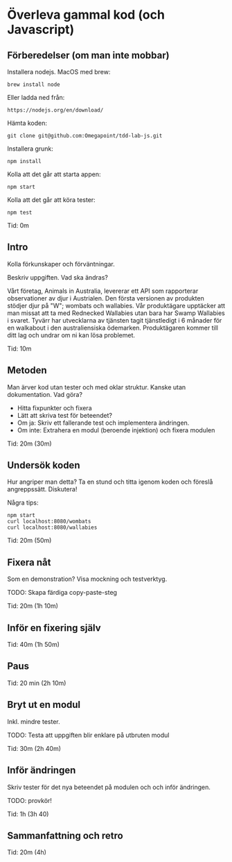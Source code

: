 # Överleva gammal kod (och Javascript)

## Förberedelser (om man inte mobbar)

Installera nodejs. MacOS med brew:

    brew install node

Eller ladda ned från:

    https://nodejs.org/en/download/

Hämta koden:

    git clone git@github.com:Omegapoint/tdd-lab-js.git

Installera grunk:

    npm install
    
Kolla att det går att starta appen:

    npm start

Kolla att det går att köra tester:

    npm test
    
Tid: 0m

## Intro

Kolla förkunskaper och förväntningar.

Beskriv uppgiften. Vad ska ändras?

Vårt företag, Animals in Australia, levererar ett API som rapporterar
observationer av djur i Austrialen. Den första versionen av produkten stödjer
djur på "W"; wombats och wallabies.
Vår produktägare upptäcker att man missat att ta med Rednecked Wallabies utan bara
har Swamp Wallabies i svaret. Tyvärr har utvecklarna av tjänsten tagit tjänstledigt
i 6 månader för en walkabout i den australiensiska ödemarken. Produktägaren kommer till
ditt lag och undrar om ni kan lösa problemet.

Tid: 10m

## Metoden

Man ärver kod utan tester och med oklar struktur. Kanske utan dokumentation. Vad göra?

- Hitta fixpunkter och fixera
- Lätt att skriva test för beteendet?
- Om ja: Skriv ett fallerande test och implementera ändringen.
- Om inte: Extrahera en modul (beroende injektion) och fixera modulen


Tid: 20m (30m)

## Undersök koden

Hur angriper man detta? Ta en stund och titta igenom koden och föreslå
angreppssätt. Diskutera!

Några tips:

    npm start
    curl localhost:8080/wombats
    curl localhost:8080/wallabies

Tid: 20m (50m)

## Fixera nåt

Som en demonstration?
Visa mockning och testverktyg.

TODO: Skapa färdiga copy-paste-steg

Tid: 20m (1h 10m)

## Inför en fixering själv

Tid: 40m (1h 50m)

## Paus

Tid: 20 min (2h 10m)

## Bryt ut en modul

Inkl. mindre tester.

TODO: Testa att uppgiften blir enklare på utbruten modul

Tid: 30m (2h 40m)

## Inför ändringen

Skriv tester för det nya beteendet på modulen och och inför ändringen.

TODO: provkör!

Tid: 1h (3h 40)

## Sammanfattning och retro

Tid: 20m (4h)








